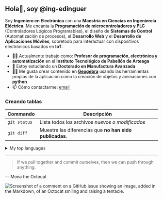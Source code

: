 ## Hola👋, soy @ing-edinguer

Soy **Ingeniero en Electrónica** con una **Maestría en Ciencias en Ingeniereía Eléctrica**. Me encanta la **Programación de microcontroladores y PLC** (Controladores Lógicos Programables), el diseño de **Sistemas de Control** (Automatización de procesos), el **Desarrollo Web** y el **Desarrollo de Aplicaciones Móviles**, sobretodo para interactuar con dispositivos electrónicos basados en **IoT**.

- 👨‍🚀 Actualmente trabajo como: **Profesor de programación, electrónica y automatización** en el **Instituto Tecnológico de Pabellón de Arteaga** 
- 🌱 Estoy estudiando un **Doctorado en Manufactura Avanzada**
- 👨‍💻 Me gusta crear contenido en **[Geogebra](https://www.geogebra.org/)** usando las herramientas propias de la aplicación como la creación de objetos y animaciones con **python**
- 📫 Cómo contactarme: [email](mailto:edinguer.va@pabellon.tecnm.mx)

### Creando tablas
| Commando | Descripción |
| --- | --- |
| `git status` | Lista todos los archivos *nuevos o modificados* |
| `git diff` | Muestra las diferencias que **no han sido publicadas**. |

<details>
<summary>My top languages</summary>

| Rank | Languages |
|-----:|-----------|
|     1| JavaScript|
|     2| Python    |
|     3| SQL       |

</details>

---
> If we pull together and commit ourselves, then we can push through anything.

— Mona the Octocat

![Screenshot of a comment on a GitHub issue showing an image, added in the Markdown, of an Octocat smiling and raising a tentacle.](https://myoctocat.com/assets/images/base-octocat.svg)


<!--
**ing-edinguer/ing-edinguer** is a ✨ _special_ ✨ repository because its `README.md` (this file) appears on your GitHub profile.

Here are some ideas to get you started:

- 🔭 I’m currently working on ...
- 🌱 I’m currently learning ...
- 👯 I’m looking to collaborate on ...
- 🤔 I’m looking for help with ...
- 💬 Ask me about ...
- 📫 How to reach me: ...
- 😄 Pronouns: ...
- ⚡ Fun fact: ...
-->
